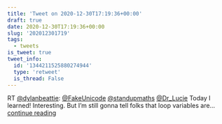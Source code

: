 ```yaml
---
title: 'Tweet on 2020-12-30T17:19:36+00:00'
draft: true
date: 2020-12-30T17:19:36+00:00
slug: '202012301719'
tags:
  - tweets
is_tweet: true
tweet_info:
  id: '1344211525880274944'
  type: 'retweet'
  is_thread: False
---
```




RT [@dylanbeattie](https://x.com/dylanbeattie): [@FakeUnicode](https://x.com/FakeUnicode) [@standupmaths](https://x.com/standupmaths) [@Dr_Lucie](https://x.com/Dr_Lucie) Today I learned! Interesting. But I’m still gonna tell folks that loop variables are… [continue reading](https://x.com/sytelus/status/1344211525880274944)
